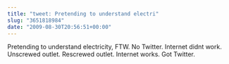 ```yaml
---
title: "tweet: Pretending to understand electri"
slug: "3651818984"
date: "2009-08-30T20:56:51+00:00"
---
```

Pretending to understand electricity, FTW. No Twitter. Internet didnt work. Unscrewed outlet. Rescrewed outlet. Internet works. Got Twitter.